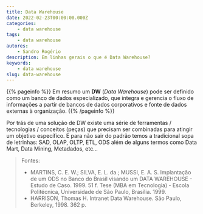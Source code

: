 ```yaml
---
title: Data Warehouse
date: 2022-02-23T00:00:00.000Z
categories:
    - data warehouse
tags:
    - data warehouse
autores:
    - Sandro Rogério
description: Em linhas gerais o que é Data Warehouse?
keywords:
    - data warehouse
slug: data-warehouse
---
```


{{% pageinfo %}}
Em resumo um **DW** (*Data Warehouse*) pode ser definido como um banco de dados especializado, que integra e gerencia o fluxo de informações a partir de bancos de dados corporativos e fonte de dados externas à organização.
{{% /pageinfo %}}

Por trás de uma solução de DW  existe uma série de ferramentas / tecnologias /  conceitos (peças) que precisam ser combinadas para atingir um objetivo específico. E para não sair do padrão temos a tradicional sopa de letrinhas: SAD, OLAP, OLTP, ETL, ODS além de alguns termos como Data Mart, Data Mining, Metadados, etc...

> Fontes:
>
> - MARTINS, C. E. W.; SILVA, E. L. da.; MUSSI, E. A. S. Implantação de um ODS no Banco do Brasil visando um DATA WAREHOUSE - Estudo de Caso. 1999. 51 f. Tese (MBA em Tecnologia) - Escola Politécnica, Universidade de São Paulo, Brasília. 1999.
> - HARRISON, Thomas H. Intranet Data Warehouse. São Paulo, Berkeley, 1998. 362 p.

